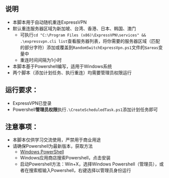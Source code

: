 ## 说明
- 本脚本用于自动随机重连ExpressVPN
- 默认重连服务器区域为新加坡、台湾、香港、日本、韩国、澳门
  - 可执行`cd "C:\Program Files (x86)\ExpressVPN\services" && .\expressvpn.cli list`查看服务器列表，将你需要的服务器区域（匹配的部分字符）添加或覆盖到`RandomSwitchExpressVpn.ps1`文件的`$areas`变量中
  - 重连时间间隔为1小时
- 本脚本基于Powershell编写，适用于Windows系统
- 两个脚本（添加计划任务、执行重连）均需要管理员权限运行

## 运行要求：
- ExpressVPN已登录
- Powershell**管理员权限**执行`.\CreateScheduledTask.ps1`添加计划任务即可

## 注意事项：
- 本脚本仅供学习交流使用，严禁用于商业用途
- 请确保Powershell为最新版本，获取方法
  - [Windows PowerShell](https://aka.ms/powershell-release?tag=stable)
  - Windows应用商店搜索Powershell，点击安装
  - 启动Powershell方法：Win+X，选择Windows Powershell（管理员），或者在搜索框输入Powershell，右键选择以管理员身份运行